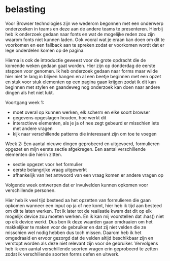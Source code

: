 # belasting

Voor Browser technologies zijn we wederom begonnen met een onderwerp onderzoeken in teams en deze aan de andere teams te
presenteren. Hierbij heb ik onderzoek gedaan naar fonts en wat de mogelijke reden zou zijn waarom fonts niet kunnen laden.
Ook vooral wat je eraan kan doen om dit te voorkomen en een fallback aan te spreken zodat er voorkomen wordt dat er lege
onderdelen komen op de pagina. 

Hierna is ook de introductie geweest voor de grote opdracht die de komende weken gedaan gaat worden. Hier zijn op donderdag
de eerste stappen voor genomen. Ik heb onderzoek gedaan naar forms maar wilde hier niet te lang in blijven hangen en 
al een beetje beginnen met een opzet en stuk voor stuk elementen op een pagina gaan krijgen zodat ik dit kan beginnen met 
stylen en gaandeweg nog onderzoek kan doen naar andere dingen als het niet lukt. 


Voortgang week 1:
- moet overal op kunnen werken, elk scherm en elke soort browser 
- gegevens opgeslagen houden, hoe werkt dit 
- interactieve elementen, als je ja of nee zegt gebeurd er misschien iets met andere vragen
- kijk naar verschillende patterns die interessant zijn om toe te voegen 


Week 2:
Een aantal nieuwe dingen geprobeerd en uitgevoerd, formulieren opgezet en mijn  eerste sectie afgekregen. Een aantal verschillende elementen die hierin zitten. 

- sectie opgezet voor het formulier 
- eerste belangrijke vraag uitgewerkt 
- afhankelijk van het antwoord van een vraag komen er andere vragen op 

Volgende week ontwerpen dat er invulvelden kunnen opkomen voor verschillende personen. 


Hier heb ik veel tijd besteed aa het opzetten van formulieren die gaan opkomen wanneer een input op ja of nee komt, hier heb ik tijd aan besteed om dit te laten werken. Tot ik later tot de realisatie kwam dat dit op elk mogelijk device zou moeten werken. En ik kan mij voorstellen dat :has() niet op elk device werkt. Dus ben ik deze waarden gaan omdraaien om het makkelijker te maken voor de gebruiker en  dat zij niet velden die ze misschien wel nodig hebben dus toch missen. Daarom heb ik het omgedraaid en ervoor gezorgd dat de velden  altijd beschikbaar zijn en verstopt worden als deze niet relevant zijn voor de gebruiker. Vervolgens heb ik een aantal verschillende soorten vragen erin geprobeerd te zetten zodat ik verschillende soorten forms oefen en uitwerk. 
